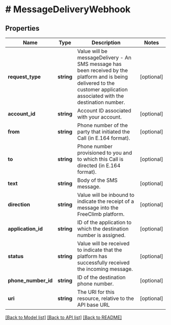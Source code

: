 # # MessageDeliveryWebhook

## Properties

Name | Type | Description | Notes
------------ | ------------- | ------------- | -------------
**request_type** | **string** | Value will be messageDelivery - An SMS message has been received by the platform and is being delivered to the customer application associated with the destination number. | [optional]
**account_id** | **string** | Account ID associated with your account. | [optional]
**from** | **string** | Phone number of the party that initiated the Call (in E.164 format). | [optional]
**to** | **string** | Phone number provisioned to you and to which this Call is directed (in E.164 format). | [optional]
**text** | **string** | Body of the SMS message. | [optional]
**direction** | **string** | Value will be inbound to indicate the receipt of a message into the FreeClimb platform. | [optional]
**application_id** | **string** | ID of the application to which the destination number is assigned. | [optional]
**status** | **string** | Value will be received to indicate that the platform has successfully received the incoming message. | [optional]
**phone_number_id** | **string** | ID of the destination phone number. | [optional]
**uri** | **string** | The URI for this resource, relative to the API base URL | [optional]

[[Back to Model list]](../../README.md#models) [[Back to API list]](../../README.md#endpoints) [[Back to README]](../../README.md)
